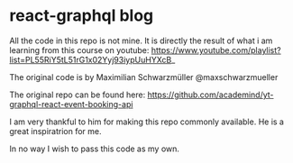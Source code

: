 # react-graphql blog

All the code in this repo is not mine. It is directly the result of what i am learning from this course on youtube: https://www.youtube.com/playlist?list=PL55RiY5tL51rG1x02Yyj93iypUuHYXcB_

The original code is by Maximilian Schwarzmüller @maxschwarzmueller

The original repo can be found here: https://github.com/academind/yt-graphql-react-event-booking-api

I am very thankful to him for making this repo commonly available. He is a great inspiratrion for me.

In no way I wish to pass this code as my own.
